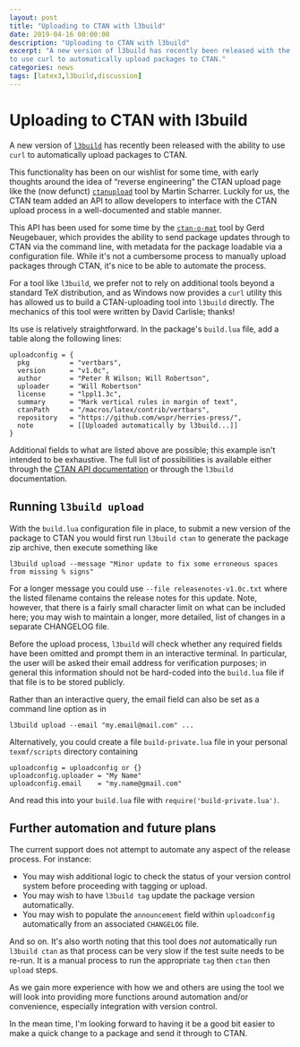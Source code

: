 ```yaml
---
layout: post
title: "Uploading to CTAN with l3build"
date: 2019-04-16 00:00:00
description: "Uploading to CTAN with l3build"
excerpt: "A new version of l3build has recently been released with the ability
to use curl to automatically upload packages to CTAN."
categories: news
tags: [latex3,l3build,discussion]
---
```


# Uploading to CTAN with l3build

A new version of [`l3build`](https://ctan.org/pkg/l3build) has recently been released with the ability
to use `curl` to automatically upload packages to CTAN.

This functionality has been on our wishlist for some time, with early
thoughts around the idea of “reverse engineering” the CTAN upload page like the
(now defunct) [`ctanupload`](https://ctan.org/pkg/ctanupload) tool by Martin Scharrer.
Luckily for us, the CTAN team added an API to allow developers to interface
with the CTAN upload process in a well-documented and stable manner.

This API has been used for some time by the [`ctan-o-mat`](https://ctan.org/pkg/ctan-o-mat) tool by Gerd Neugebauer,
which provides the ability to send package updates through to CTAN via the command line,
with metadata for the package loadable via a configuration file.
While it's not a cumbersome process to manually upload packages through CTAN, it's nice
to be able to automate the process.

For a tool like `l3build`, we prefer not to rely on additional tools beyond a standard TeX distribution,
and as Windows now provides a `curl` utility this has allowed us to build a CTAN-uploading tool into `l3build`
directly. The mechanics of this tool were written by David Carlisle; thanks!

Its use is relatively straightforward. In the package's `build.lua` file, add a table
along the following lines:

    uploadconfig = {
      pkg          = "vertbars",
      version      = "v1.0c",
      author       = "Peter R Wilson; Will Robertson",
      uploader     = "Will Robertson"
      license      = "lppl1.3c",
      summary      = "Mark vertical rules in margin of text",
      ctanPath     = "/macros/latex/contrib/vertbars",
      repository   = "https://github.com/wspr/herries-press/",
      note         = [[Uploaded automatically by l3build...]]
    }

Additional fields to what are listed above are possible; this example isn't intended to be exhaustive.
The full list of possibilities is available either through the [CTAN API documentation](https://ctan.org/help/submit)
or through the `l3build` documentation.


## Running `l3build upload`

With the `build.lua` configuration file in place, to submit a new version of the package
to CTAN you would first run `l3build ctan` to generate the package zip archive, then execute
something like

    l3build upload --message "Minor update to fix some erroneous spaces from missing % signs"

For a longer message you could use `--file releasenotes-v1.0c.txt` where the listed filename
contains the release notes for this update. Note, however, that there is a fairly small
character limit on what can be included here; you may wish to maintain a longer, more detailed,
list of changes in a separate CHANGELOG file.

Before the upload process, `l3build` will check whether any required fields have been
omitted and prompt them in an interactive terminal.
In particular, the user will be asked their email address for verification purposes;
in general this information should not be hard-coded into the `build.lua` file if that file
is to be stored publicly.

Rather than an interactive query, the email field can also be set as a command line option as in

    l3build upload --email "my.email@mail.com" ...

Alternatively, you could create a file `build-private.lua` file in your personal `texmf/scripts` directory
containing

    uploadconfig = uploadconfig or {}
    uploadconfig.uploader = "My Name"
    uploadconfig.email    = "my.name@gmail.com"

And read this into your `build.lua` file with `require('build-private.lua')`.


## Further automation and future plans

The current support does not attempt to automate any aspect of the release process. For instance:

* You may wish additional logic to check the status of your version control system
  before proceeding with tagging or upload.
* You may wish to have `l3build tag` update the package version automatically.
* You may wish to populate the `announcement` field within `uploadconfig` automatically
  from an associated `CHANGELOG` file.

And so on. It's also worth noting that this tool does *not* automatically run `l3build ctan`
as that process can be very slow if the test suite needs to be re-run. It is a manual process
to run the appropriate `tag` then `ctan` then `upload` steps.

As we gain more experience with how we and others are using the tool we will look into providing
more functions around automation and/or convenience, especially integration with version control.

In the mean time, I'm looking forward to having it be a good bit easier to make
a quick change to a package and send it through to CTAN.




